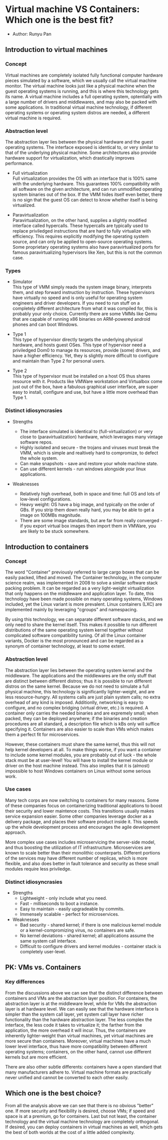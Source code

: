 # Virtual machine VS Containers: Which one is the best fit?
- Author: Runyu Pan

## Introduction to virtual machines
### Concept
  Virtual machines are completely isolated fully functional computer hardware pieces simulated by a software, which we usually call the virtual machine monitor. The virtual machine looks just like a physical machine when the guest operating systems is running, and this is where this technology gets its name. A virtual machine includes a full operating system, optentially with a large number of drivers and middlewares, and may also be packed with some applications. In traditional virtual machine technology, if different operating systems or operating system distros are needed, a different virtual machine is required.  

### Abstraction level
  The abstraction layer lies between the physical hardware and the guest operating systems. The interface exposed is identical to, or very similar to that of the underlying physical machine. Some architectures also provide hardware support for virtualization, which drastically improves performance.  

- Full virtualization  
  Full virtualization provides the OS with an interface that is 100% same with the underlying hardware. This guarantees 100% compatibility with all software on the given architecture, and can run unmodified operating system binaries out of the box. If the VMM hides itself even better, there is no sign that the guest OS can detect to know whether itself is being virtualized.  

- Paravirtualization  
  Paravirtualization, on the other hand, supplies a slightly modified interface called hypercalls. These hypercalls are typically used to replace priviledged instructions that are hard to fully virtualize with efficiency. This requires explicitly modifying the operating system source, and can only be applied to open-source operating systems. Some proprietary operating systems also have paravirtualized ports for famous paravirtualizing hypervisors like Xen, but this is not the common case.  

### Types
- Simulator  
  This type of VMM simply reads the system image binary, interprets them, and step forward instruction by instruction. These hypervisors have virtually no speed and is only useful for operating system engineers and driver developers. If you need to run stuff on a completely different architecture from what it was compiled for, this is probably your only choice. Currently there are some VMMs like Qemu that are capable of running x86 binaries on ARM-powered android phones and can boot Windows.  

- Type 1  
  This type of hypervisor directly targets the underlying physical hardware, and hosts guest OSes. This type of hypervisor need a priviledged Dom0 to manage its resources, provide (some) drivers, and have a higher efficiency. Yet, they is slightly more difficult to configure and maintain than Type 2 for personal users.  

- Type 2  
  This type of hypervisor must be installed on a host OS thus shares resource with it. Products like VMWare workstation and Virtualbox come just out of the box, have a fabulous graphical user interface, are super easy to install, configure and use, but have a little more overhead than Type 1.  
  
### Distinct idiosyncrasies
- Strengths  
  - The interface simulated is identical to (full-virtualization) or very close to (paravirtualization) hardware, which leverages many vintage software repos.  
  - Highly isolated and secure - the trojans and viruses must break the VMM, which is simple and realtively hard to compromize, to defect the whole system.  
  - Can make snapshots - save and restore your whole machine state.  
  - Can use different kernels - run windows alongside your linux applications.  

- Weaknesses  
  - Relatively high overhead, both in space and time: full OS and lots of low-level configurations.  
  - Heavy weight: OS have a big image, and typically on the order of GBs. If you strip them down really hard, you may be able to get a image on 100MBs magnitude.  
  - There are some image standards, but are far from really converged - if you export virtual box images then import them in VMWare, you are likely to be stuck somewhere.  

## Introduction to containers
### Concept
  The word "Container" previously referred to large cargo boxes that can be easily packed, lifted and moved. The Container technology, in the computer science realm, was implemented in 2008 to solve a similar software stack packing problem. It can be regarded as a very light-weight virtualization that only happens on the middleware and application layer. To date, this technology have been made possible on many operating systems, Windows included, yet the Linux variant is more prevalent. Linux containers (LXC) are implemented mainly by leveraging "cgroups" and namespacing.  

  By using this technology, we can separate different software stacks, and we only need to share the kernel itself. This makes it possible to run different distributions of the same operating system kernel together without complicated software compatibility tuning. Of all the Linux container variants, Docker is the most pronounced and can be regarded as a synonym of container technology, at least to some extent.  

### Abstraction level
  The abstraction layer lies between the operating system kernel and the middleware. The applications and the middlewares are the only stuff that are distinct between different distros; thus it is possible to run different distros on the same kernel. Because we do not need to simulate a full physical machine, this technology is significantly lighter-weight, and are less resource-hungry. All systems calls are just plain system calls; no extra overhead of any kind is imposed. Additionlly, networking is easy to configure, and no complex bridging (virtual driver, etc.) is required. A container only carries the needed binaries and are expremely small; when packed, they can be deployed anywhere; if the binaries and creation procedures are all standard, a description file which is kBs only will suffice specifying it. Containers are also easier to scale than VMs which makes them a perfect fit for microservices.  

  However, these containers must share the same kernel, thus this will not help kernel developers at all. To make things worse, if you want a container to include some kernel modules, you are probably out of luck - the whole stack must be at user-level! You will have to install the kernel module or driver on the host machine instead. This also implies that it is (almost) impossible to host Windows containers on Linux without some serious work.  

### Use cases
  Many tech corps are now switching to containers for many reasons. Some of these companies focus on containerizing traditional applications to boost their security and lower maintence costs. This transitions usually makes service expansion easier. Some other companies leverage docker as a delivery package, and places their software product inside it. This speeds up the whole development process and encourages the agile development approach.  

  More complex use cases includes microservicing the server-side model, and thus boosting the utilization of IT infrastructure. Microservices are known to scale better than their monolithic counterparts. Different portions of the services may have different number of replicas, which is more flexible, and also does better in fault tolerance and security as these small modules require less priviledge.  

### Distinct idiosyncrasies
- Strengths  
  - Lightweight - only include what you need.  
  - Fast - milliseconds to boot a instance.  
  - Easy to maintain - easily upgradeable by commits.  
  - Immensely scalable - perfect for microservices.  
- Weaknesses  
  - Bad security - shared kernel; if there is one malicious kernel module or a kernel-compromizing virus, no containers are safe.  
  - No kernel deviations - shared kernel; all applications assume the same system call interface.  
  - Difficult to configure drivers and kernel modules - container stack is completely user-level.  

## PK: VMs vs. Containers
### Key differences
  From the discussions above we can see that the distinct difference between containers and VMs are the abstraction layer position. For containers, the abstraction layer is at the middleware level, while for VMs the abstraction layer is at hardware level. We can easily see that the hardware interface is simpler than the system call layer, yet system call layer have richer functionality than the hardware abstraction layer. The less complex the interface, the less code it takes to virtualize it; the farther from the application, the more overhead it will incur. Thus, the containers are inherently lighter-weight than virtual machines, yet virtual machines are more secure than containers. Moreover, virtual machines have a much lower level interface, thus have more compatibility between different operating systems; containers, on the other hand, cannot use different kernels but are more efficient.  

  There are also other subtle differents: containers have a open standard that many manufacturers adhere to. Virtual machine formats are practically never unified and cannot be converted to each other easily.  

## Which one is the best choice?
  From all the analysis above we can see that there is no obvious "better" one. If more security and flexibility is desired, choose VMs; if speed and space is at a premium, go for containers. Last but not least, the container technology and the virtual machine technology are completely orthogonal. If desired, you can deploy containers in virtual machines as well, which gets the best of both worlds at the cost of a little added complexity.  

